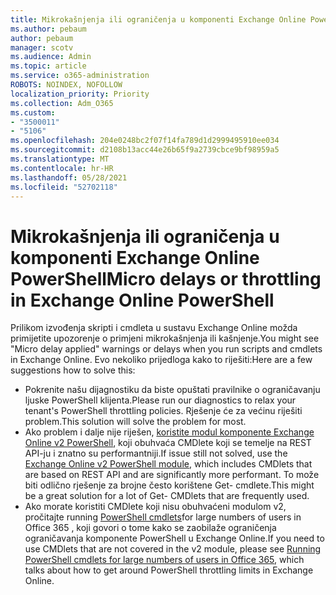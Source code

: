 ```yaml
---
title: Mikrokašnjenja ili ograničenja u komponenti Exchange Online PowerShell
ms.author: pebaum
author: pebaum
manager: scotv
ms.audience: Admin
ms.topic: article
ms.service: o365-administration
ROBOTS: NOINDEX, NOFOLLOW
localization_priority: Priority
ms.collection: Adm_O365
ms.custom:
- "3500011"
- "5106"
ms.openlocfilehash: 204e0248bc2f07f14fa789d1d2999495910ee034
ms.sourcegitcommit: d2108b13acc44e26b65f9a2739cbce9bf98959a5
ms.translationtype: MT
ms.contentlocale: hr-HR
ms.lasthandoff: 05/28/2021
ms.locfileid: "52702118"
---
```

# <a name="micro-delays-or-throttling-in-exchange-online-powershell"></a><span data-ttu-id="4d896-102">Mikrokašnjenja ili ograničenja u komponenti Exchange Online PowerShell</span><span class="sxs-lookup"><span data-stu-id="4d896-102">Micro delays or throttling in Exchange Online PowerShell</span></span>

<span data-ttu-id="4d896-103">Prilikom izvođenja skripti i cmdleta u sustavu Exchange Online možda primijetite upozorenje o primjeni mikrokašnjenja ili kašnjenje.</span><span class="sxs-lookup"><span data-stu-id="4d896-103">You might see "Micro delay applied" warnings or delays when you run scripts and cmdlets in Exchange Online.</span></span> <span data-ttu-id="4d896-104">Evo nekoliko prijedloga kako to riješiti:</span><span class="sxs-lookup"><span data-stu-id="4d896-104">Here are a few suggestions how to solve this:</span></span>

- <span data-ttu-id="4d896-105">Pokrenite našu dijagnostiku da biste opuštati pravilnike o ograničavanju ljuske PowerShell klijenta.</span><span class="sxs-lookup"><span data-stu-id="4d896-105">Please run our diagnostics to relax your tenant's PowerShell throttling policies.</span></span> <span data-ttu-id="4d896-106">Rješenje će za većinu riješiti problem.</span><span class="sxs-lookup"><span data-stu-id="4d896-106">This solution will solve the problem for most.</span></span>
- <span data-ttu-id="4d896-107">Ako problem i dalje nije riješen, [koristite modul komponente Exchange Online v2 PowerShell](/powershell/exchange/exchange-online/exchange-online-powershell-v2/exchange-online-powershell-v2?view=exchange-ps&preserve-view=true), koji obuhvaća CMDlete koji se temelje na REST API-ju i znatno su performantniji.</span><span class="sxs-lookup"><span data-stu-id="4d896-107">If issue still not solved, use the [Exchange Online v2 PowerShell module](/powershell/exchange/exchange-online/exchange-online-powershell-v2/exchange-online-powershell-v2?view=exchange-ps&preserve-view=true), which includes CMDlets that are based on REST API and are significantly more performant.</span></span> <span data-ttu-id="4d896-108">To može biti odlično rješenje za brojne često korištene Get- cmdlete.</span><span class="sxs-lookup"><span data-stu-id="4d896-108">This might be a great solution for a lot of Get- CMDlets that are frequently used.</span></span>
- <span data-ttu-id="4d896-109">Ako morate koristiti CMDlete koji nisu obuhvaćeni modulom v2, pročitajte running [PowerShell cmdlets](https://techcommunity.microsoft.com/t5/exchange-team-blog/updated-running-powershell-cmdlets-for-large-numbers-of-users-in/ba-p/1000628#)for large numbers of users in Office 365 , koji govori o tome kako se zaobilaže ograničenja ograničavanja komponente PowerShell u Exchange Online.</span><span class="sxs-lookup"><span data-stu-id="4d896-109">If you need to use CMDlets that are not covered in the v2 module, please see [Running PowerShell cmdlets for large numbers of users in Office 365](https://techcommunity.microsoft.com/t5/exchange-team-blog/updated-running-powershell-cmdlets-for-large-numbers-of-users-in/ba-p/1000628#), which talks about how to get around PowerShell throttling limits in Exchange Online.</span></span>
